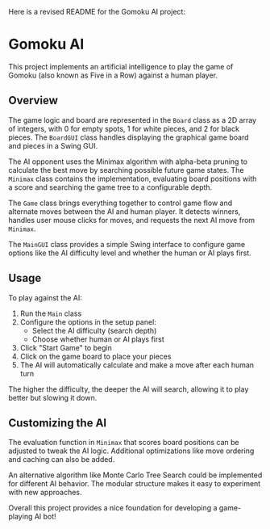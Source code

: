Here is a revised README for the Gomoku AI project:

# Gomoku AI

This project implements an artificial intelligence to play the game of Gomoku (also known as Five in a Row) against a human player. 

## Overview

The game logic and board are represented in the `Board` class as a 2D array of integers, with 0 for empty spots, 1 for white pieces, and 2 for black pieces. The `BoardGUI` class handles displaying the graphical game board and pieces in a Swing GUI.

The AI opponent uses the Minimax algorithm with alpha-beta pruning to calculate the best move by searching possible future game states. The `Minimax` class contains the implementation, evaluating board positions with a score and searching the game tree to a configurable depth. 

The `Game` class brings everything together to control game flow and alternate moves between the AI and human player. It detects winners, handles user mouse clicks for moves, and requests the next AI move from `Minimax`.

The `MainGUI` class provides a simple Swing interface to configure game options like the AI difficulty level and whether the human or AI plays first.

## Usage

To play against the AI:

1. Run the `Main` class 
2. Configure the options in the setup panel:
   - Select the AI difficulty (search depth)
   - Choose whether human or AI plays first
3. Click "Start Game" to begin
4. Click on the game board to place your pieces
5. The AI will automatically calculate and make a move after each human turn

The higher the difficulty, the deeper the AI will search, allowing it to play better but slowing it down.

## Customizing the AI

The evaluation function in `Minimax` that scores board positions can be adjusted to tweak the AI logic. Additional optimizations like move ordering and caching can also be added. 

An alternative algorithm like Monte Carlo Tree Search could be implemented for different AI behavior. The modular structure makes it easy to experiment with new approaches.

Overall this project provides a nice foundation for developing a game-playing AI bot!
